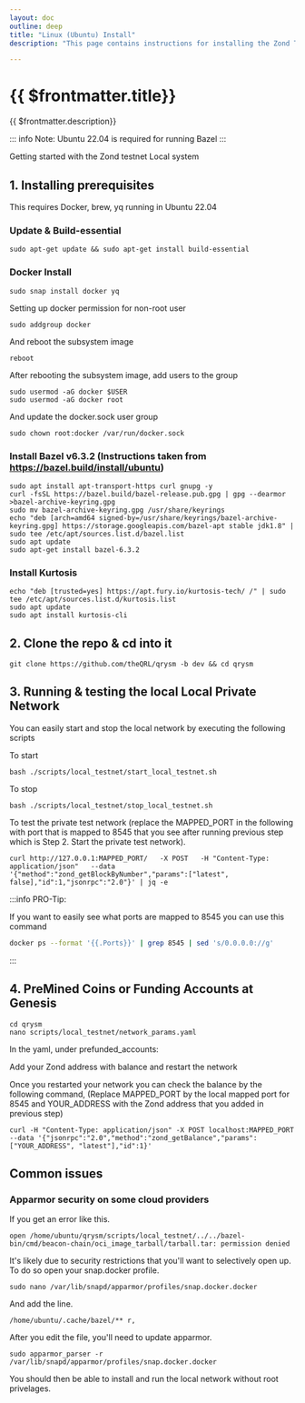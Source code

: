 ```yaml
---
layout: doc
outline: deep
title: "Linux (Ubuntu) Install"
description: "This page contains instructions for installing the Zond Testnet #BUIDL Preview on Linux."

---
```



# {{ $frontmatter.title}}

{{ $frontmatter.description}}

::: info
Note: Ubuntu 22.04 is required for running Bazel
:::

Getting started with the Zond testnet Local system

## 1. Installing prerequisites

This requires Docker, brew, yq running in Ubuntu 22.04

### Update & Build-essential

```
sudo apt-get update && sudo apt-get install build-essential
```

### Docker Install

```
sudo snap install docker yq
```

Setting up docker permission for non-root user

```
sudo addgroup docker
```

And reboot the subsystem image

```
reboot
```

After rebooting the subsystem image, add users to the group

```
sudo usermod -aG docker $USER
sudo usermod -aG docker root
```

And update the docker.sock user group

```
sudo chown root:docker /var/run/docker.sock
```

### Install Bazel v6.3.2 (Instructions taken from https://bazel.build/install/ubuntu)

```
sudo apt install apt-transport-https curl gnupg -y
curl -fsSL https://bazel.build/bazel-release.pub.gpg | gpg --dearmor >bazel-archive-keyring.gpg
sudo mv bazel-archive-keyring.gpg /usr/share/keyrings
echo "deb [arch=amd64 signed-by=/usr/share/keyrings/bazel-archive-keyring.gpg] https://storage.googleapis.com/bazel-apt stable jdk1.8" | sudo tee /etc/apt/sources.list.d/bazel.list
sudo apt update
sudo apt-get install bazel-6.3.2
```

### Install Kurtosis 

```
echo "deb [trusted=yes] https://apt.fury.io/kurtosis-tech/ /" | sudo tee /etc/apt/sources.list.d/kurtosis.list
sudo apt update
sudo apt install kurtosis-cli
```

## 2. Clone the repo & cd into it

```
git clone https://github.com/theQRL/qrysm -b dev && cd qrysm
```

## 3. Running & testing the local Local Private Network

You can easily start and stop the local network by executing the following scripts

To start

```
bash ./scripts/local_testnet/start_local_testnet.sh
```

To stop
```
bash ./scripts/local_testnet/stop_local_testnet.sh
```

To test the private test network (replace the MAPPED_PORT in the following with port that is mapped to 8545 that you see after running previous step which is Step 2. Start the private test network).

```
curl http://127.0.0.1:MAPPED_PORT/   -X POST   -H "Content-Type: application/json"   --data '{"method":"zond_getBlockByNumber","params":["latest", false],"id":1,"jsonrpc":"2.0"}' | jq -e
```

:::info PRO-Tip:

If you want to easily see what ports are mapped to 8545 you can use this command
```bash
docker ps --format '{{.Ports}}' | grep 8545 | sed 's/0.0.0.0://g'
```
:::

## 4. PreMined Coins or Funding Accounts at Genesis

```
cd qrysm
nano scripts/local_testnet/network_params.yaml
```

In the yaml, under prefunded_accounts:

Add your Zond address with balance and restart the network

Once you restarted your network you can check the balance by the following command, (Replace MAPPED_PORT by the local mapped port for 8545 and YOUR_ADDRESS with the Zond address that you added in previous step)

```
curl -H "Content-Type: application/json" -X POST localhost:MAPPED_PORT --data '{"jsonrpc":"2.0","method":"zond_getBalance","params":["YOUR_ADDRESS", "latest"],"id":1}'
```

## Common issues

### Apparmor security on some cloud providers

If you get an error like this.
```
open /home/ubuntu/qrysm/scripts/local_testnet/../../bazel-bin/cmd/beacon-chain/oci_image_tarball/tarball.tar: permission denied
```

It's likely due to security restrictions that you'll want to selectively open up. To do so open your snap.docker profile.

```
sudo nano /var/lib/snapd/apparmor/profiles/snap.docker.docker
```

And add the line.
```
/home/ubuntu/.cache/bazel/** r,
```

After you edit the file, you'll need to update apparmor.
```
sudo apparmor_parser -r /var/lib/snapd/apparmor/profiles/snap.docker.docker
```

You should then be able to install and run the local network without root privelages.

